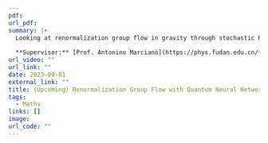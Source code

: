 ```yaml
---
pdf: 
url_pdf:
summary: |+
  Looking at renormalization group flow in gravity through stochastic Ricci flow with quantum neural networks and topological quantum field theory. We also look at connecting this to topological wormhole networks.
  
  **Supervisor:** [Prof. Antonino Marcianò](https://phys.fudan.edu.cn/f7/88/c7605a63368/page.html)
url_video: ""
url_link: ""
date: 2023-09-01
external_link: ""
title: (Upcoming) Renormalization Group Flow with Quantum Neural Networks
tags:
  - Maths
links: []
image: 
url_code: ""
---
```

